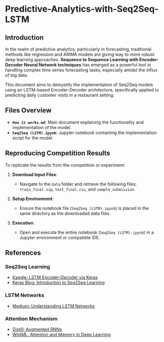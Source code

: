 # Predictive-Analytics-with-Seq2Seq-LSTM


## Introduction

In the realm of predictive analytics, particularly in forecasting, traditional methods like regression and ARIMA models are giving way to more robust deep learning approaches. **Sequence to Sequence Learning with Encoder-Decoder Neural Network techniques** has emerged as a powerful tool in handling complex time series forecasting tasks, especially amidst the influx of big data.

This document aims to demystify the implementation of Seq2Seq models using an LSTM-based Encoder-Decoder architecture, specifically applied to predicting daily customer visits in a restaurant setting.

## Files Overview

- **`How it works.md`**: Main document explaining the functionality and implementation of the model.
- **`Seq2Seq (LSTM).ipynb`**: Jupyter notebook containing the implementation script for the model.

## Reproducing Competition Results

To replicate the results from the competition or experiment:

1. **Download Input Files**:
   - Navigate to the `data` folder and retrieve the following files: `train_final.zip`, `test_final.csv`, and `sample_submission`.
   
2. **Setup Environment**:
   - Ensure the notebook file (`Seq2Seq (LSTM).ipynb`) is placed in the same directory as the downloaded data files.

3. **Execution**:
   - Open and execute the entire notebook (`Seq2Seq (LSTM).ipynb`) in a Jupyter environment or compatible IDE.

## References

### Seq2Seq Learning
- [Kaggle: LSTM Encoder-Decoder via Keras](https://www.kaggle.com/ievgenvp/lstm-encoder-decoder-via-keras-lb-0-5)
- [Keras Blog: Introduction to Seq2Seq Learning](https://blog.keras.io/a-ten-minute-introduction-to-sequence-to-sequence-learning-in-keras.html)

### LSTM Networks
- [Medium: Understanding LSTM Networks](https://medium.com/datadriveninvestor/how-do-lstm-networks-solve-the-problem-of-vanishing-gradients-a6784971a577)

### Attention Mechanism
- [Distill: Augmented RNNs](https://distill.pub/2016/augmented-rnns/)
- [WildML: Attention and Memory in Deep Learning](http://www.wildml.com/2016/01/attention-and-memory-in-deep-learning-and-nlp/)
